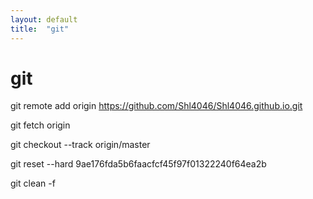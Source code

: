 ```yaml
---
layout: default
title:  "git"
---
```

# git

git remote add origin https://github.com/Shl4046/Shl4046.github.io.git

git fetch origin

git checkout --track origin/master

git reset --hard 9ae176fda5b6faacfcf45f97f01322240f64ea2b

git clean -f
